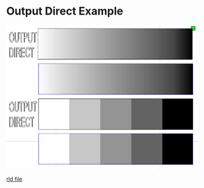 # Output Direct Example

![RDWorks Screenshot][screenshot]

[rld file][rdworks file]

[screenshot]: OutputDirect.PNG
[rdworks file]: OutputDirect.rld
